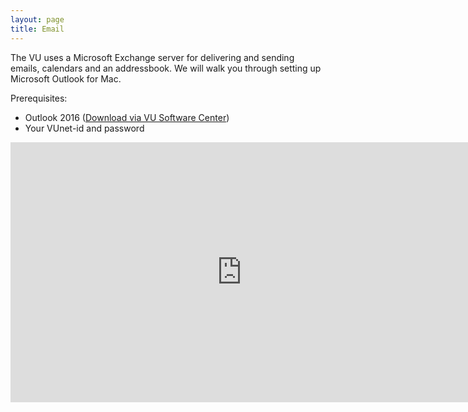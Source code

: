 ```yaml
---
layout: page
title: Email
---
```


The VU uses a Microsoft Exchange server for delivering and sending emails, calendars and an addressbook.
We will walk you through setting up Microsoft Outlook for Mac.

Prerequisites:

 * Outlook 2016 ([Download via VU Software Center](munki://detail-MSOutlook2016))
 * Your VUnet-id and password


<iframe width="740" height="416" src="https://www.youtube.com/embed/PrODgCI30uw?rel=0&amp;showinfo=0" frameborder="0"></iframe>
